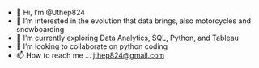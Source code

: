 - 👋 Hi, I’m @Jthep824
- 👀 I’m interested in the evolution that data brings, also motorcycles and snowboarding
- 🌱 I’m currently exploring Data Analytics, SQL, Python, and Tableau
- 💞️ I’m looking to collaborate on python coding
- 📫 How to reach me ... jthep824@gmail.com

<!---
Jthep824/Jthep824 is a ✨ special ✨ repository because its `README.md` (this file) appears on your GitHub profile.
You can click the Preview link to take a look at your changes.
--->
